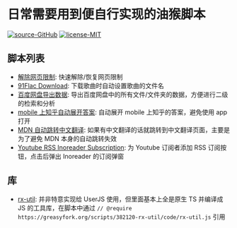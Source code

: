 # 日常需要用到便自行实现的油猴脚本

[![source-GitHub](https://img.shields.io/badge/source-GitHub-brightgreen.svg)](https://github.com/rxliuli/userjs) [![license-MIT](https://img.shields.io/badge/license-MIT-blue.svg)](https://github.com/rxliuli/userjs/blob/master/LICENSE)

## 脚本列表

- [解除网页限制](https://github.com/rxliuli/userjs/raw/master/src/UnblockWebRestrictions/README.md): 快速解除/恢复网页限制
- [91Flac Download](https://github.com/rxliuli/userjs/tree/master/src/91FlacDownload): 下载歌曲时自动设置歌曲的文件名
- [百度网盘导出数据](https://github.com/rxliuli/userjs/tree/master/src/PanbaiduExportData): 导出百度网盘中的所有文件/文件夹的数据，方便进行二级的检索和分析
- [mobile 上知乎自动展开答案](https://github.com/rxliuli/userjs/tree/master/src/ZhihuAutoExpand): 自动展开 mobile 上知乎的答案，避免使用 app 打开
- [MDN 自动跳转中文翻译](https://github.com/rxliuli/userjs/tree/master/src/MDNAutoRedirectChinese): 如果有中文翻译的话就跳转到中文翻译页面，主要是为了避免 MDN 本身的自动跳转失效
- [Youtube RSS Inoreader Subscription](https://github.com/rxliuli/userjs/tree/master/src/YoutubeRSSInoreaderSubscription): 为 Youtube 订阅者添加 RSS 订阅按钮，点击后弹出 Inoreader 的订阅弹窗

## 库

- [rx-util](https://github.com/rxliuli/rx-util): 并非特意实现给 UserJS 使用，但里面基本上全是原生 TS 并编译成 JS 的工具库，在脚本中通过 `// @require https://greasyfork.org/scripts/382120-rx-util/code/rx-util.js` 引用
